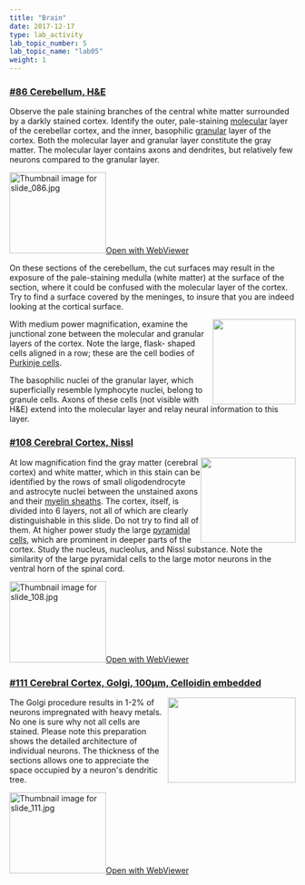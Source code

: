 ```yaml
---
title: "Brain"
date: 2017-12-17
type: lab_activity
lab_topic_number: 5
lab_topic_name: "lab05"
weight: 1
---
```

<div class="entrybody">
						<h3><u>#86 Cerebellum, <span class="caps">H&amp;E</span></u></h3>

<p>Observe the pale staining branches of the central white matter surrounded by a darkly stained cortex.   Identify the outer, pale-staining <u>molecular</u> layer of the cerebellar cortex, and the inner, basophilic <u>granular</u> layer of the cortex.  Both the molecular layer and granular layer constitute the gray matter.  The molecular layer contains axons and dendrites, but relatively few neurons compared to the granular layer.</p>

<div class="thumbnail"> <a href="https://histologylab.ctl.columbia.edu/slides/slide86/" target="_blank"><img alt="Thumbnail image for slide_086.jpg" src="/assets/images/slide_086-thumb-170x143-1602.jpg" width="170" height="143" class="mt-image-left"></a><a href="https://histologylab.ctl.columbia.edu/slides/slide86/" target="_blank">Open with WebViewer</a></div>

<p>On these sections of the cerebellum, the cut surfaces may result in the exposure of the pale-staining medulla  (white matter) at the surface of the section, where it could be confused with the molecular layer of the cortex.  Try to find a surface covered by the meninges, to insure that you are indeed looking at the cortical surface.</p>

<p><img src="/assets/images/86%20cerebellum.jpg" style="width:146px; height:150px; float:right;">With medium power magnification, examine the junctional zone between the molecular and granular layers of the cortex.  Note the large, flask- shaped cells aligned in a row; these are the cell bodies of <u>Purkinje cells</u>.  </p>

<p>The basophilic nuclei of the granular layer, which superficially resemble lymphocyte nuclei, belong to granule cells.  Axons of these cells (not visible with <span class="caps">H&amp;E</span>) extend into the molecular layer and relay neural information to this layer.</p>


<h3><u>#108 Cerebral Cortex, Nissl</u></h3>

<p><img src="/assets/images/108%20cerebral%20cortex.jpg" style="width:167px; height:150px; float:right;">At low magnification find the gray matter (cerebral cortex) and white matter, which in this stain can be identified by the rows of small oligodendrocyte and astrocyte nuclei between the unstained axons and their <u>myelin sheaths</u>.  The cortex, itself, is divided into 6 layers, not all of which are clearly distinguishable in this slide.  Do not try to find all of them.  At higher power study the large <u>pyramidal cells</u>, which are prominent in deeper parts of the cortex.   Study the nucleus, nucleolus, and Nissl substance.  Note the similarity of the large pyramidal cells to the large motor neurons in the ventral horn of the spinal cord.</p>

<div class="thumbnail"> <a href="https://histologylab.ctl.columbia.edu/slides/slide108/" target="_blank"><img alt="Thumbnail image for slide_108.jpg" src="/assets/images/slide_108-thumb-170x143-1644.jpg" width="170" height="143" class="mt-image-left"></a><a href="https://histologylab.ctl.columbia.edu/slides/slide108/" target="_blank">Open with WebViewer</a></div>

<h3><u>#111 Cerebral Cortex, Golgi, 100µm, Celloidin embedded</u></h3>

<p><img src="/assets/images/111%20cerebral%20cortex.jpg" style="width:225px; height:150px; float:right;">The Golgi procedure results in 1-2% of neurons impregnated with heavy metals.  No one is sure why not all cells are stained.  Please note this preparation shows the detailed architecture of individual neurons.  The thickness of the sections allows one to appreciate the space occupied by a neuron's dendritic tree.</p>

<div class="thumbnail"> <a href="https://histologylab.ctl.columbia.edu/slides/slide111/" target="_blank"><img alt="Thumbnail image for slide_111.jpg" src="/assets/images/slide_111-thumb-170x143-1650.jpg" width="170" height="143" class="mt-image-left"></a><a href="https://histologylab.ctl.columbia.edu/slides/slide111/" target="_blank">Open with WebViewer</a></div>
						
						
</div>
